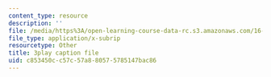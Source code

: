 ```yaml
---
content_type: resource
description: ''
file: /media/https%3A/open-learning-course-data-rc.s3.amazonaws.com/16-842-fundamentals-of-systems-engineering-fall-2015/c853450cc57c57a880575785147bac86_7IqUQUic5cI.vtt
file_type: application/x-subrip
resourcetype: Other
title: 3play caption file
uid: c853450c-c57c-57a8-8057-5785147bac86
---
```

